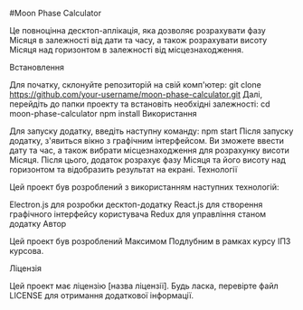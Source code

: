 #Moon Phase Calculator

Це повноцінна десктоп-аплікація, яка дозволяє розрахувати фазу Місяця в залежності від дати та часу, а також розрахувати висоту Місяця над горизонтом в залежності від місцезнаходження.

Встановлення

Для початку, склонуйте репозиторій на свій комп'ютер:
git clone https://github.com/your-username/moon-phase-calculator.git
Далі, перейдіть до папки проекту та встановіть необхідні залежності:
cd moon-phase-calculator
npm install
Використання

Для запуску додатку, введіть наступну команду:
npm start
Після запуску додатку, з'явиться вікно з графічним інтерфейсом. Ви зможете ввести дату та час, а також вибрати місцезнаходження для розрахунку висоти Місяця. Після цього, додаток розрахує фазу Місяця та його висоту над горизонтом та відобразить результат на екрані.
Технології

Цей проект був розроблений з використанням наступних технологій:

Electron.js для розробки десктоп-додатку
React.js для створення графічного інтерфейсу користувача
Redux для управління станом додатку
Автор

Цей проект був розроблений Максимом Подлубним в рамках курсу ІПЗ курсова.

Ліцензія

Цей проект має ліцензію [назва ліцензії]. Будь ласка, перевірте файл LICENSE для отримання додаткової інформації.
